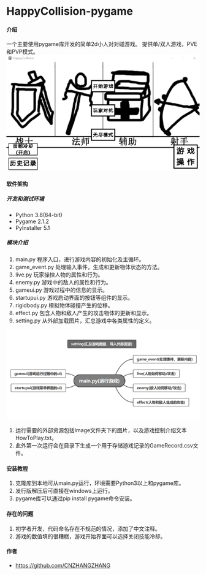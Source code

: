 # HappyCollision-pygame

#### 介绍
一个主要使用pygame库开发的简单2d小人对对碰游戏。
提供单/双人游戏，PVE和PVP模式。
![游戏示例](Image/startgame.gif)

#### 软件架构
##### 开发和测试环境 
- Python 3.8(64-bit)
- Pygame 2.1.2
- PyInstaller 5.1

##### 模块介绍

1. main.py 程序入口，进行游戏内容的初始化及主循环。
2. game_event.py 处理输入事件，生成和更新物体状态的方法。
3. live.py 玩家操控人物的属性和行为。
4. enemy.py 游戏中的敌人的属性和行为。
5. gameui.py 游戏过程中的信息的显示。
6. startupui.py 游戏启动界面的按钮等组件的显示。
7. rigidbody.py 模拟物体碰撞产生的位移。
8. effect.py 包含人物和敌人产生的攻击物体的更新和显示。
9. setting.py 从外部加载图片，汇总游戏中各类属性的定义。

![程序模块组成](Image/introduce.jpg)

1. 运行需要的外部资源包括Image文件夹下的图片，以及游戏控制介绍文本HowToPlay.txt。
2. 此外第一次运行会在目录下生成一个用于存储游戏记录的GameRecord.csv文件。


#### 安装教程
1.  克隆库到本地可从main.py运行，环境需要Python3以上和pygame库。
2.  发行版解压后可直接在windows上运行。
3.  pygame库可以通过pip install pygame命令安装。

#### 存在的问题

1. 初学者开发，代码命名存在不规范的情况，添加了中文注释。
2. 游戏的数值填的很糟糕，游戏开始界面可以选择关闭技能冷却。


#### 作者
- https://github.com/CNZHANGZHANG

